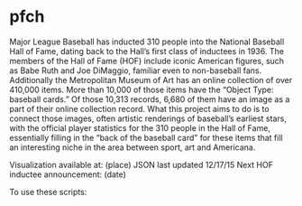 # pfch
Major League Baseball has inducted 310 people into the National Baseball Hall of Fame, dating back to the Hall’s first class of inductees in 1936. The members of the Hall of Fame (HOF) include iconic American figures, such as Babe Ruth and Joe DiMaggio, familiar even to non-baseball fans. Additionally the Metropolitan Museum of Art has an online collection of over 410,000 items. More than 10,000 of those items have the “Object Type: baseball cards.” Of those 10,313 records, 6,680 of them have an image as a part of their online collection record. What this project aims to do is to connect those images, often artistic renderings of baseball’s earliest stars, with the official player statistics for the 310 people in the Hall of Fame, essentially filling in the “back of the baseball card” for these items that fill an interesting niche in the area between sport, art and Americana. 

Visualization available at: (place)
JSON last updated 12/17/15
Next HOF inductee announcement: (date)

To use these scripts:
